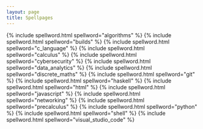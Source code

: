 ```yaml
---
layout: page
title: Spellpages
---
```


{% include spellword.html spellword="algorithms" %}
{% include spellword.html spellword="builds" %}
{% include spellword.html spellword="c_language" %}
{% include spellword.html spellword="calculus" %}
{% include spellword.html spellword="cybersecurity" %}
{% include spellword.html spellword="data_analytics" %}
{% include spellword.html spellword="discrete_maths" %}
{% include spellword.html spellword="git" %}
{% include spellword.html spellword="haskell" %}
{% include spellword.html spellword="html" %}
{% include spellword.html spellword="javascript" %}
{% include spellword.html spellword="networking" %}
{% include spellword.html spellword="precalculus" %}
{% include spellword.html spellword="python" %}
{% include spellword.html spellword="shell" %}
{% include spellword.html spellword="visual_studio_code" %}
